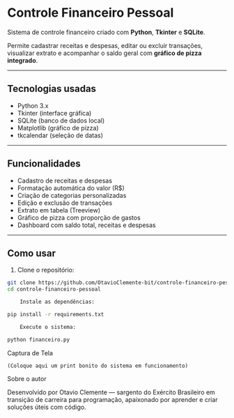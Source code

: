 # Controle Financeiro Pessoal

Sistema de controle financeiro criado com **Python**, **Tkinter** e **SQLite**.

Permite cadastrar receitas e despesas, editar ou excluir transações, visualizar extrato e acompanhar o saldo geral com **gráfico de pizza integrado**.

---

## Tecnologias usadas

- Python 3.x  
- Tkinter (interface gráfica)  
- SQLite (banco de dados local)  
- Matplotlib (gráfico de pizza)  
- tkcalendar (seleção de datas)

---

## Funcionalidades

- Cadastro de receitas e despesas  
- Formatação automática do valor (R$)  
- Criação de categorias personalizadas  
- Edição e exclusão de transações  
- Extrato em tabela (Treeview)  
- Gráfico de pizza com proporção de gastos  
- Dashboard com saldo total, receitas e despesas

---

## Como usar

1. Clone o repositório:
```bash
git clone https://github.com/OtavioClemente-bit/controle-financeiro-pessoal
cd controle-financeiro-pessoal

    Instale as dependências:

pip install -r requirements.txt

    Execute o sistema:

python financeiro.py
```

Captura de Tela

    (Coloque aqui um print bonito do sistema em funcionamento)

Sobre o autor

Desenvolvido por Otavio Clemente — sargento do Exército Brasileiro em transição de carreira para programação, apaixonado por aprender e criar soluções úteis com código.
